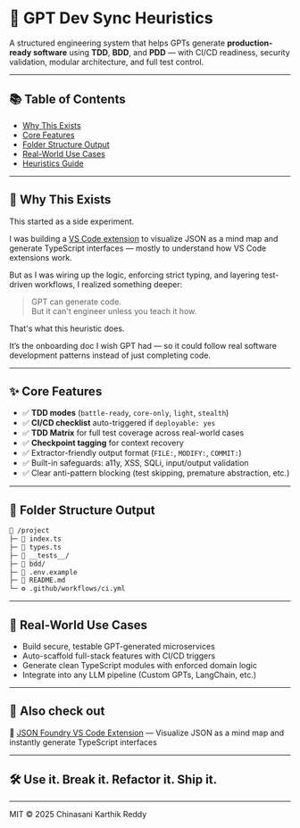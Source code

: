 # 🧠 GPT Dev Sync Heuristics

A structured engineering system that helps GPTs generate **production-ready software** using **TDD**, **BDD**, and **PDD** — with CI/CD readiness, security validation, modular architecture, and full test control.

---

## 📚 Table of Contents

- [Why This Exists](#-why-this-exists)
- [Core Features](#-core-features)
- [Folder Structure Output](#-folder-structure-output)
- [Real-World Use Cases](#-real-world-use-cases)
- [Heuristics Guide](./docs/heuristics.md)

---

## 📖 Why This Exists

This started as a side experiment.

I was building a [VS Code extension](#) to visualize JSON as a mind map and generate TypeScript interfaces — mostly to understand how VS Code extensions work.

But as I was wiring up the logic, enforcing strict typing, and layering test-driven workflows, I realized something deeper:

> GPT can generate code.  
> But it can't engineer unless you teach it how.

That's what this heuristic does.

It’s the onboarding doc I wish GPT had — so it could follow real software development patterns instead of just completing code.

---

## ✨ Core Features

- ✅ **TDD modes** (`battle-ready`, `core-only`, `light`, `stealth`)
- ✅ **CI/CD checklist** auto-triggered if `deployable: yes`
- ✅ **TDD Matrix** for full test coverage across real-world cases
- ✅ **Checkpoint tagging** for context recovery
- ✅ Extractor-friendly output format (`FILE:`, `MODIFY:`, `COMMIT:`)
- ✅ Built-in safeguards: a11y, XSS, SQLi, input/output validation
- ✅ Clear anti-pattern blocking (test skipping, premature abstraction, etc.)

---

## 📂 Folder Structure Output

```txt
📁 /project
├─ 📄 index.ts
├─ 📄 types.ts
├─ 🧪 __tests__/
├─ 🧪 bdd/
├─ 📄 .env.example
├─ 📄 README.md
└─ ⚙️ .github/workflows/ci.yml
```

---

## 📌 Real-World Use Cases

- Build secure, testable GPT-generated microservices
- Auto-scaffold full-stack features with CI/CD triggers
- Generate clean TypeScript modules with enforced domain logic
- Integrate into any LLM pipeline (Custom GPTs, LangChain, etc.)

---

## 🔗 Also check out

🧩 [JSON Foundry VS Code Extension](#) — Visualize JSON as a mind map and instantly generate TypeScript interfaces

---

## 🛠️ Use it. Break it. Refactor it. Ship it.

---

MIT © 2025 Chinasani Karthik Reddy
